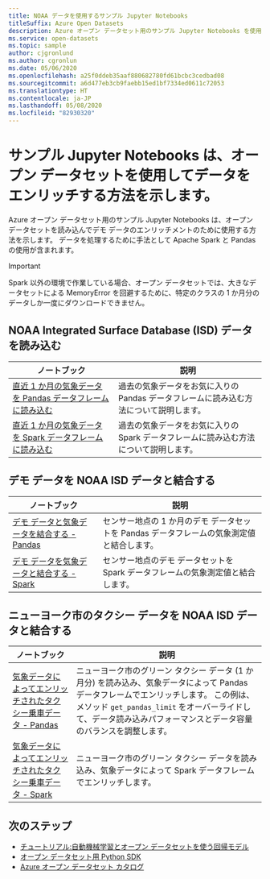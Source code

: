 ```yaml
---
title: NOAA データを使用するサンプル Jupyter Notebooks
titleSuffix: Azure Open Datasets
description: Azure オープン データセット用のサンプル Jupyter Notebooks を使用して、オープン データセットを読み込んでデモ データのエンリッチメントのために使用する方法を学習します。 データを処理するために手法として Spark と Pandas の使用が含まれます。
ms.service: open-datasets
ms.topic: sample
author: cjgronlund
ms.author: cgronlun
ms.date: 05/06/2020
ms.openlocfilehash: a25f0ddeb35aaf880682780fd61bcbc3cedbad08
ms.sourcegitcommit: a6d477eb3cb9faebb15ed1bf7334ed0611c72053
ms.translationtype: HT
ms.contentlocale: ja-JP
ms.lasthandoff: 05/08/2020
ms.locfileid: "82930320"
---
```

# <a name="example-jupyter-notebooks-show-how-to-enrich-data-with-open-datasets"></a>サンプル Jupyter Notebooks は、オープン データセットを使用してデータをエンリッチする方法を示します。 
Azure オープン データセット用のサンプル Jupyter Notebooks は、オープン データセットを読み込んでデモ データのエンリッチメントのために使用する方法を示します。 データを処理するために手法として Apache Spark と Pandas の使用が含まれます。

>[!IMPORTANT]
>Spark 以外の環境で作業している場合、オープン データセットでは、大きなデータセットによる MemoryError を回避するために、特定のクラスの 1 か月分のデータしか一度にダウンロードできません。

## <a name="load-noaa-integrated-surface-database-isd-data"></a>NOAA Integrated Surface Database (ISD) データを読み込む 
|ノートブック        | 説明                                    |
|----------------|------------------------------------------------|
|[直近 1 か月の気象データを Pandas データフレームに読み込む](https://github.com/Azure/OpenDatasetsNotebooks/blob/master/tutorials/data-access/02-weather-to-pandas-dataframe.ipynb) | 過去の気象データをお気に入りの Pandas データフレームに読み込む方法について説明します。 |
|[直近 1 か月の気象データを Spark データフレームに読み込む](https://github.com/Azure/OpenDatasetsNotebooks/blob/master/tutorials/data-access/01-weather-to-spark-dataframe.ipynb) | 過去の気象データをお気に入りの Spark データフレームに読み込む方法について説明します。  |

## <a name="join-demo-data-with-noaa-isd-data"></a>デモ データを NOAA ISD データと結合する 
|ノートブック        | 説明                                    |
|----------------|------------------------------------------------|
|[デモ データと気象データを結合する - Pandas](https://github.com/Azure/OpenDatasetsNotebooks/blob/master/tutorials/data-join/02-weather-join-in-pandas.ipynb) | センサー地点の 1 か月のデモ データセットを Pandas データフレームの気象測定値と結合します。  |
|[デモ データを気象データと結合する - Spark](https://github.com/Azure/OpenDatasetsNotebooks/blob/master/tutorials/data-join/01-weather-join-in-spark.ipynb) | センサー地点のデモ データセットを Spark データフレームの気象測定値と結合します。 |

## <a name="join-nyc-taxi-data-with-noaa-isd-data"></a>ニューヨーク市のタクシー データを NOAA ISD データと結合する 
|ノートブック        | 説明                                    |
|----------------|------------------------------------------------|
|[気象データによってエンリッチされたタクシー乗車データ - Pandas](https://github.com/Azure/OpenDatasetsNotebooks/blob/master/tutorials/data-join/04-nyc-taxi-join-weather-in-pandas.ipynb) | ニューヨーク市のグリーン タクシー データ (1 か月分) を読み込み、気象データによって Pandas データフレームでエンリッチします。 この例は、メソッド `get_pandas_limit` をオーバーライドして、データ読み込みパフォーマンスとデータ容量のバランスを調整します。|
|[気象データによってエンリッチされたタクシー乗車データ - Spark](https://github.com/Azure/OpenDatasetsNotebooks/blob/master/tutorials/data-join/03-nyc-taxi-join-weather-in-spark.ipynb) | ニューヨーク市のグリーン タクシー データを読み込み、気象データによって Spark データフレームでエンリッチします。  |

## <a name="next-steps"></a>次のステップ

* [チュートリアル:自動機械学習とオープン データセットを使う回帰モデル](/azure/machine-learning/tutorial-auto-train-models?context=azure/open-datasets/context/open-datasets-context)
* [オープン データセット用 Python SDK](/python/api/azureml-opendatasets/azureml.opendatasets?view=azure-ml-py)
* [Azure オープン データセット カタログ](https://azure.microsoft.com/services/open-datasets/catalog/)
